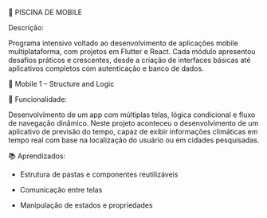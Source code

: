 📱 PISCINA DE MOBILE

Descrição:

Programa intensivo voltado ao desenvolvimento de aplicações mobile multiplataforma, com projetos em Flutter e React. Cada módulo apresentou desafios práticos e crescentes, desde a criação de interfaces básicas até aplicativos completos com autenticação e banco de dados.

🧮 Mobile 1 – Structure and Logic

🧩 Funcionalidade:

Desenvolvimento de um app com múltiplas telas, lógica condicional e fluxo de navegação dinâmico. Neste projeto aconteceu o desenvolvimento de um aplicativo de previsão do tempo, capaz de exibir informações climáticas em tempo real com base na localização do usuário ou em cidades pesquisadas.

📚 Aprendizados:

- Estrutura de pastas e componentes reutilizáveis

- Comunicação entre telas

- Manipulação de estados e propriedades
